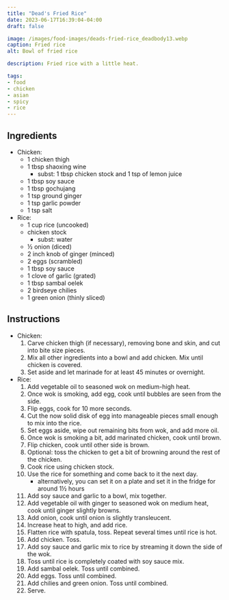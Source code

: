 ```yaml
---
title: "Dead's Fried Rice"
date: 2023-06-17T16:39:04-04:00
draft: false

image: /images/food-images/deads-fried-rice_deadbody13.webp
caption: Fried rice
alt: Bowl of fried rice

description: Fried rice with a little heat.

tags:
- food
- chicken
- asian
- spicy
- rice
---
```


## Ingredients
- Chicken:
    - 1 chicken thigh
    - 1 tbsp shaoxing wine
        - subst: 1 tbsp chicken stock and 1 tsp of lemon juice
    - 1 tbsp soy sauce
    - 1 tbsp gochujang 
    - 1 tsp ground ginger 
    - 1 tsp garlic powder
    - 1 tsp salt
- Rice:
    - 1 cup rice (uncooked)
    - chicken stock
        - subst: water
    - &frac12; onion (diced)
    - 2 inch knob of ginger (minced)
    - 2 eggs (scrambled)
    - 1 tbsp soy sauce
    - 1 clove of garlic (grated)
    - 1 tbsp sambal oelek
    - 2 birdseye chilies
    - 1 green onion (thinly sliced)

## Instructions
- Chicken:
    1. Carve chicken thigh (if necessary), removing bone and skin, and cut into bite size pieces.
    1. Mix all other ingredients into a bowl and add chicken. Mix until chicken is covered.
    1. Set aside and let marinade for at least 45 minutes or overnight.
- Rice:
    1. Add vegetable oil to seasoned wok on medium-high heat.
    1. Once wok is smoking, add egg, cook until bubbles are seen from the side.
    1. Flip eggs, cook for 10 more seconds.
    1. Cut the now solid disk of egg into manageable pieces small enough to mix into the rice.
    1. Set eggs aside, wipe out remaining bits from wok, and add more oil.
    1. Once wok is smoking a bit, add marinated chicken, cook until brown.
    1. Flip chicken, cook until other side is brown.
    1. Optional: toss the chicken to get a bit of browning around the rest of the chicken.
    1. Cook rice using chicken stock.
    1. Use the rice for something and come back to it the next day.
        - alternatively, you can set it on a plate and set it in the fridge for around 1&frac12; hours
    1. Add soy sauce and garlic to a bowl, mix together.
    1. Add vegetable oil with ginger to seasoned wok on medium heat, cook until ginger slightly browns.
    1. Add onion, cook until onion is slightly transleucent. 
    1. Increase heat to high, and add rice.
    1. Flatten rice with spatula, toss. Repeat several times until rice is hot.
    1. Add chicken. Toss.
    1. Add soy sauce and garlic mix to rice by streaming it down the side of the wok.
    1. Toss until rice is completely coated with soy sauce mix.
    1. Add sambal oelek. Toss until combined.
    1. Add eggs. Toss until combined.
    1. Add chilies and green onion. Toss until combined.
    1. Serve.
